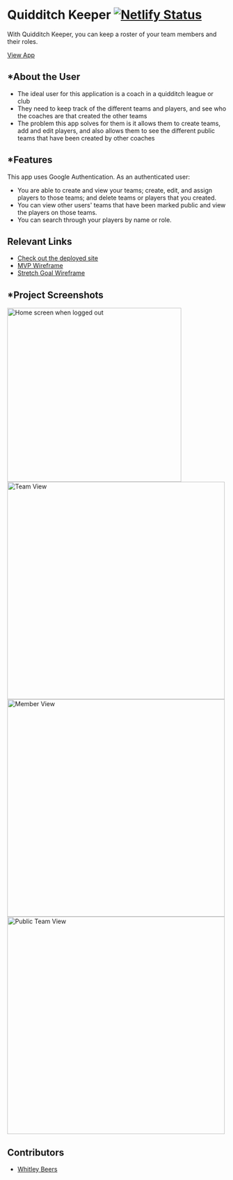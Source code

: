 # Quidditch Keeper [![Netlify Status](https://api.netlify.com/api/v1/badges/7dbbc6c7-a669-479e-8fc0-c7aa73f3cc90/deploy-status)](https://app.netlify.com/sites/wpb-team-roster/deploys)

With Quidditch Keeper, you can keep a roster of your team members and their roles.

[View App](https://wpb-team-roster.netlify.app/)

## *About the User
- The ideal user for this application is a coach in a quidditch league or club
- They need to keep track of the different teams and players, and see who the coaches are that created the other teams
- The problem this app solves for them is it allows them to create teams, add and edit players, and also allows them to see the different public teams that have been created by other coaches

## *Features
This app uses Google Authentication.
As an authenticated user:
- You are able to create and view your teams; create, edit, and assign players to those teams; and delete teams or players that you created.
- You can view other users' teams that have been marked public and view the players on those teams.
- You can search through your players by name or role.

## Relevant Links
- [Check out the deployed site](https://wpb-team-roster.netlify.app/)
- [MVP Wireframe](https://user-images.githubusercontent.com/112125700/213879385-12eaff1e-aa80-46a9-ac37-51cc5ee29787.png)
- [Stretch Goal Wireframe](https://www.figma.com/file/xKLCCl5pRbmuKNfy9tNBit/Team-Roster?node-id=0%3A1&t=vFgRgMGPvBQ2Ldl4-0)

## *Project Screenshots
<img width="400" alt="Home screen when logged out" src="https://user-images.githubusercontent.com/112125700/214903962-28da50c9-4aa4-4628-9ce3-096fdf86ed3b.png">
<img width="500" alt="Team View" src="https://user-images.githubusercontent.com/112125700/214905005-7d4c5afd-54da-4553-8f1b-390916e1920f.png">
<img width="500" alt="Member View" src="https://user-images.githubusercontent.com/112125700/214904584-53a40419-c900-4268-9ae3-dad43f3887b8.png">
<img width="500" alt="Public Team View" src="https://user-images.githubusercontent.com/112125700/214904778-3d225728-3f17-4d3b-97f2-88c9fc6c23e8.png">


## Contributors
- [Whitley Beers](https://github.com/WhitleyBeers)
